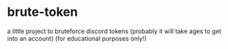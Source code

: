 # brute-token
a little project to bruteforce discord tokens (probably it will take ages to get into an account) (for educational purposes only!) 
